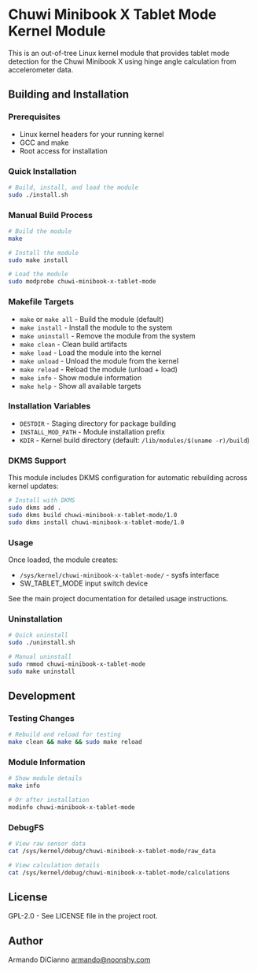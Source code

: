 # Chuwi Minibook X Tablet Mode Kernel Module

This is an out-of-tree Linux kernel module that provides tablet mode detection for the Chuwi Minibook X using hinge angle calculation from accelerometer data.

## Building and Installation

### Prerequisites

- Linux kernel headers for your running kernel
- GCC and make
- Root access for installation

### Quick Installation

```bash
# Build, install, and load the module
sudo ./install.sh
```

### Manual Build Process

```bash
# Build the module
make

# Install the module
sudo make install

# Load the module
sudo modprobe chuwi-minibook-x-tablet-mode
```

### Makefile Targets

- `make` or `make all` - Build the module (default)
- `make install` - Install the module to the system
- `make uninstall` - Remove the module from the system
- `make clean` - Clean build artifacts
- `make load` - Load the module into the kernel
- `make unload` - Unload the module from the kernel
- `make reload` - Reload the module (unload + load)
- `make info` - Show module information
- `make help` - Show all available targets

### Installation Variables

- `DESTDIR` - Staging directory for package building
- `INSTALL_MOD_PATH` - Module installation prefix
- `KDIR` - Kernel build directory (default: `/lib/modules/$(uname -r)/build`)

### DKMS Support

This module includes DKMS configuration for automatic rebuilding across kernel updates:

```bash
# Install with DKMS
sudo dkms add .
sudo dkms build chuwi-minibook-x-tablet-mode/1.0
sudo dkms install chuwi-minibook-x-tablet-mode/1.0
```

### Usage

Once loaded, the module creates:
- `/sys/kernel/chuwi-minibook-x-tablet-mode/` - sysfs interface
- SW_TABLET_MODE input switch device

See the main project documentation for detailed usage instructions.

### Uninstallation

```bash
# Quick uninstall
sudo ./uninstall.sh

# Manual uninstall
sudo rmmod chuwi-minibook-x-tablet-mode
sudo make uninstall
```

## Development

### Testing Changes

```bash
# Rebuild and reload for testing
make clean && make && sudo make reload
```

### Module Information

```bash
# Show module details
make info

# Or after installation
modinfo chuwi-minibook-x-tablet-mode
```

### DebugFS

```bash
# View raw sensor data
cat /sys/kernel/debug/chuwi-minibook-x-tablet-mode/raw_data

# View calculation details
cat /sys/kernel/debug/chuwi-minibook-x-tablet-mode/calculations
```

## License

GPL-2.0 - See LICENSE file in the project root.

## Author

Armando DiCianno <armando@noonshy.com>